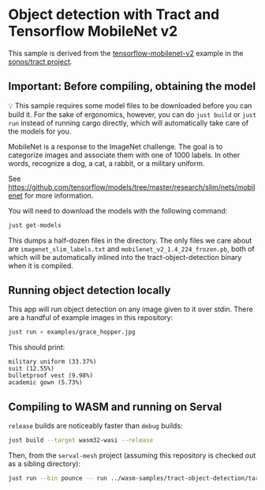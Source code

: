 # Object detection with Tract and Tensorflow MobileNet v2

This sample is derived from the [tensorflow-mobilenet-v2](https://github.com/sonos/tract/tree/main/examples/tensorflow-mobilenet-v2) example in the [sonos/tract project](https://github.com/sonos/tract).

## Important: Before compiling, obtaining the model

💡 This sample requires some model files to be downloaded before you can build it. For the sake of ergonomics, however, you can do `just build` or `just run` instead of running cargo directly, which will automatically take care of the models for you.

MobileNet is a response to the ImageNet challenge. The goal is to categorize
images and associate them with one of 1000 labels. In other words, recognize a
dog, a cat, a rabbit, or a military uniform.

See https://github.com/tensorflow/models/tree/master/research/slim/nets/mobilenet for more information.

You will need to download the models with the following command:

```sh
just get-models
```

This dumps a half-dozen files in the directory. The only files we care about are `imagenet_slim_labels.txt` and `mobilenet_v2_1.4_224_frozen.pb`, both of which will be automatically inlined into the tract-object-detection binary when it is compiled.

## Running object detection locally

This app will run object detection on any image given to it over stdin. There are a handful of example images in this repository:

```sh
just run < examples/grace_hopper.jpg
```

This should print:

```
military uniform (33.37%)
suit (12.55%)
bulletproof vest (9.98%)
academic gown (5.73%)
```

## Compiling to WASM and running on Serval

`release` builds are noticeably faster than `debug` builds:

```sh
just build --target wasm32-wasi --release
```

Then, from the `serval-mesh` project (assuming this repository is checked out as a sibling directory):

```sh
just run --bin pounce -- run ../wasm-samples/tract-object-detection/target/wasm32-wasi/release/tract-object-detection.wasm ../wasm-samples/tract-object-detection/examples/grace_hopper.jpg
```
